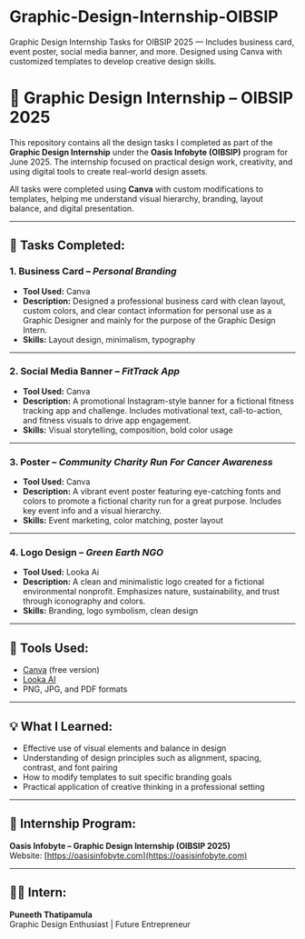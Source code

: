 # Graphic-Design-Internship-OIBSIP
Graphic Design Internship Tasks for OIBSIP 2025 — Includes business card, event poster, social media banner, and more. Designed using Canva with customized templates to develop creative design skills.
# 🎨 Graphic Design Internship – OIBSIP 2025

This repository contains all the design tasks I completed as part of the **Graphic Design Internship** under the **Oasis Infobyte (OIBSIP)** program for June 2025. The internship focused on practical design work, creativity, and using digital tools to create real-world design assets.

All tasks were completed using **Canva** with custom modifications to templates, helping me understand visual hierarchy, branding, layout balance, and digital presentation.

---

## 📁 Tasks Completed:

### 1. Business Card – *Personal Branding*
- **Tool Used:** Canva  
- **Description:** Designed a professional business card with clean layout, custom colors, and clear contact information for personal use as a Graphic Designer and mainly for the purpose of the Graphic Design Intern.  
- **Skills:** Layout design, minimalism, typography

---

### 2. Social Media Banner – *FitTrack App*
- **Tool Used:** Canva  
- **Description:** A promotional Instagram-style banner for a fictional fitness tracking app and challenge. Includes motivational text, call-to-action, and fitness visuals to drive app engagement.
- **Skills:** Visual storytelling, composition, bold color usage

---

### 3. Poster – *Community Charity Run For Cancer Awareness*
- **Tool Used:** Canva  
- **Description:** A vibrant event poster featuring eye-catching fonts and colors to promote a fictional charity run for a great purpose. Includes key event info and a visual hierarchy.  
- **Skills:** Event marketing, color matching, poster layout

---

### 4. Logo Design – *Green Earth NGO* 
- **Tool Used:** Looka Ai  
- **Description:** A clean and minimalistic logo created for a fictional environmental nonprofit. Emphasizes nature, sustainability, and trust through iconography and colors.  
- **Skills:** Branding, logo symbolism, clean design

---

## 📌 Tools Used:
- [Canva](https://www.canva.com) (free version)
- [Looka AI](https://www.looka.com) 
- PNG, JPG, and PDF formats

---

## 💡 What I Learned:
- Effective use of visual elements and balance in design
- Understanding of design principles such as alignment, spacing, contrast, and font pairing
- How to modify templates to suit specific branding goals
- Practical application of creative thinking in a professional setting

---

## 🔗 Internship Program:
**Oasis Infobyte – Graphic Design Internship (OIBSIP 2025)**  
Website: [https://oasisinfobyte.com](https://oasisinfobyte.com)

---

## 🧑‍💻 Intern:
**Puneeth Thatipamula**  
Graphic Design Enthusiast | Future Entrepreneur

